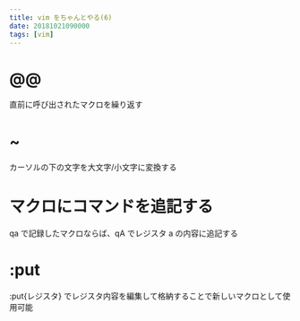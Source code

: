 ```yaml
---
title: vim をちゃんとやる(6)
date: 20181021090000
tags: [vim]
---
```


# @@
直前に呼び出されたマクロを繰り返す

# ~
カーソルの下の文字を大文字/小文字に変換する

# マクロにコマンドを追記する
qa で記録したマクロならば、qA でレジスタ a の内容に追記する

# :put
:put{レジスタ} でレジスタ内容を編集して格納することで新しいマクロとして使用可能
